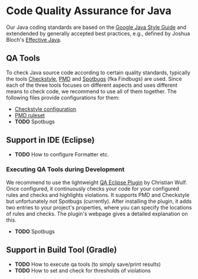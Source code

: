 # Code Quality Assurance for Java

Our Java coding standards are based on the [Google Java Style Guide](https://google.github.io/styleguide/javaguide.html) and
extendended by generally accepted best practices, e.g., defined by Joshua Bloch's 
[Effective Java](https://www.safaribooksonline.com/library/view/effective-java-3rd/9780134686097).

## QA Tools

To check Java source code according to certain quality standards, typically the tools [Checkstyle](https://checkstyle.org/), [PMD](https://pmd.github.io) and [Spotbugs](https://spotbugs.github.io/) (fka Findbugs) are used. Since each of the three tools focuses on different aspects and uses different means to check code, we recommend to use all of them together. The following files provide configurations for them:

* [Checkstyle configuration](checkstyle.xml)
* [PMD ruleset](pmd.xml)
* **TODO** Spotbugs

## Support in IDE (Eclipse)

* **TODO** How to configure Formatter etc. 

### Executing QA Tools during Development

We recommend to use the lightweight [QA Eclipse Plugin](https://github.com/ChristianWulf/qa-eclipse-plugin) by Christian Wulf. Once configured, it continuously checks your code for your configured rules and checks and highlights violations. It supports PMD and Checkstyle but unfortunately not Spotbugs (currently). After installing the plugin, it adds two entries to your project's properties, where you can specify the locations of rules and checks. The plugin's webpage gives a detailed explanation on this.

* **TODO** Spotbugs

## Support in Build Tool (Gradle)

* **TODO** How to execute qa tools (to simply save/print results)
* **TODO** How to set and check for thresholds of violations
